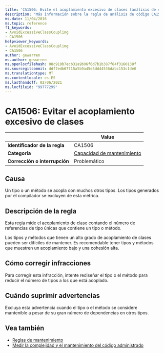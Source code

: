 ```yaml
---
title: 'CA1506: Evite el acoplamiento excesivo de clases (análisis de código)'
description: 'Más información sobre la regla de análisis de código CA1506: Evite el acoplamiento excesivo de clases'
ms.date: 11/04/2016
ms.topic: reference
f1_keywords:
- AvoidExcessiveClassCoupling
- CA1506
helpviewer_keywords:
- AvoidExcessiveClassCoupling
- CA1506
author: gewarren
ms.author: gewarren
ms.openlocfilehash: 08c919b7ecb31a9b06f6d7b1b387f84f3160138f
ms.sourcegitcommit: ddf7edb67715a5b9a45e3dd44536dabc153c1de0
ms.translationtype: MT
ms.contentlocale: es-ES
ms.lasthandoff: 02/06/2021
ms.locfileid: "99777299"
---
```

# <a name="ca1506-avoid-excessive-class-coupling"></a>CA1506: Evitar el acoplamiento excesivo de clases

| | Value |
|-|-|
| **Identificador de la regla** |CA1506|
| **Categoría** |[Capacidad de mantenimiento](maintainability-warnings.md)|
| **Corrección o interrupción** |Problemático|

## <a name="cause"></a>Causa

Un tipo o un método se acopla con muchos otros tipos. Los tipos generados por el compilador se excluyen de esta métrica.

## <a name="rule-description"></a>Descripción de la regla

Esta regla mide el acoplamiento de clase contando el número de referencias de tipo únicas que contiene un tipo o método.

Los tipos y métodos que tienen un alto grado de acoplamiento de clases pueden ser difíciles de mantener. Es recomendable tener tipos y métodos que muestren un acoplamiento bajo y una cohesión alta.

## <a name="how-to-fix-violations"></a>Cómo corregir infracciones

Para corregir esta infracción, intente rediseñar el tipo o el método para reducir el número de tipos a los que está acoplado.

## <a name="when-to-suppress-warnings"></a>Cuándo suprimir advertencias

Excluya esta advertencia cuando el tipo o el método se considere mantenible a pesar de su gran número de dependencias en otros tipos.

## <a name="see-also"></a>Vea también

- [Reglas de mantenimiento](maintainability-warnings.md)
- [Medir la complejidad y el mantenimiento del código administrado](/visualstudio/code-quality/code-metrics-values)
